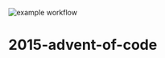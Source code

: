 ![example workflow](https://github.com/andrewfitzy/2015-advent-of-code/actions/workflows/build_and_test.yml/badge.svg)
# 2015-advent-of-code